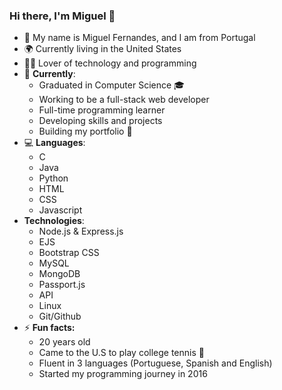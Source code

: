 ### Hi there, I'm Miguel 👋

<!--
**migfernandes01/migfernandes01** is a ✨ _special_ ✨ repository because its `README.md` (this file) appears on your GitHub profile.

Here are some ideas to get you started:

- 🔭 I’m currently working on ...
- 🌱 I’m currently learning ...
- 👯 I’m looking to collaborate on ...
- 🤔 I’m looking for help with ...
- 💬 Ask me about ...
- 📫 How to reach me: ...
- 😄 Pronouns: ...
- ⚡ Fun fact: ...
-->
- :man:	My name is Miguel Fernandes, and I am from Portugal
- :earth_africa: Currently living in the United States
- :man_technologist: Lover of technology and programming
- :open_book: **Currently**:
  - Graduated in Computer Science :mortar_board:	
  - Working to be a full-stack web developer
  - Full-time programming learner  
  - Developing skills and projects
  - Building my portfolio :construction:
- :computer:	**Languages**:
  - C
  - Java
  - Python
  - HTML
  - CSS
  - Javascript
- **Technologies**:
  - Node.js & Express.js
  - EJS
  - Bootstrap CSS
  - MySQL
  - MongoDB
  - Passport.js
  - API
  - Linux 
  - Git/Github
- :zap:	**Fun facts:**
  - 20 years old
  - Came to the U.S to play college tennis 	:tennis:
  - Fluent in 3 languages (Portuguese, Spanish and English) 
  - Started my programming journey in 2016
